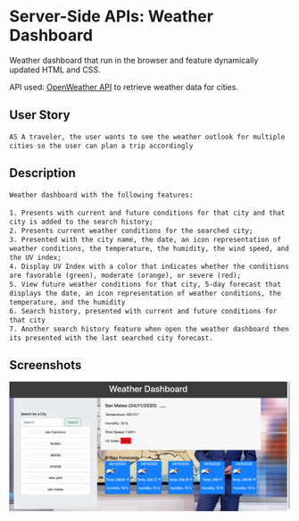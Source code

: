 # Server-Side APIs: Weather Dashboard

Weather dashboard that run in the browser and feature dynamically updated HTML and CSS.

API used: [OpenWeather API](https://openweathermap.org/api) to retrieve weather data for cities.

## User Story

```
AS A traveler, the user wants to see the weather outlook for multiple cities so the user can plan a trip accordingly
```

## Description

```
Weather dashboard with the following features:

1. Presents with current and future conditions for that city and that city is added to the search history;
2. Presents current weather conditions for the searched city;
3. Presented with the city name, the date, an icon representation of weather conditions, the temperature, the humidity, the wind speed, and the UV index;
4. Display UV Index with a color that indicates whether the conditions are favorable (green), moderate (orange), or severe (red);
5. View future weather conditions for that city, 5-day forecast that displays the date, an icon representation of weather conditions, the temperature, and the humidity
6. Search history, presented with current and future conditions for that city
7. Another search history feature when open the weather dashboard then its presented with the last searched city forecast.
```

## Screenshots

![](./assets/img/screenShot.png)
